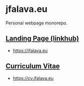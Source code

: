 # jfalava.eu

Personal webpage monorepo.

## [Landing Page (linkhub)](/linkhub)

* https://jfalava.eu

## [Curriculum Vitae](/cv)

* https://cv.jfalava.eu
